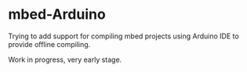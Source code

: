 # mbed-Arduino

Trying to add support for compiling mbed projects using Arduino IDE to provide offline compiling.

Work in progress, very early stage.
